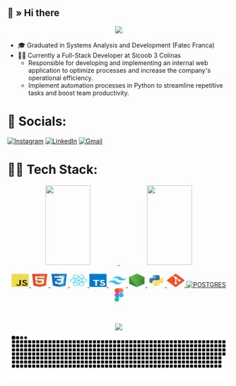 ## 👋 » Hi there
<p align="center">
    <img src="https://readme-typing-svg.demolab.com?font=Fira+Code&pause=1000&center=true&vCenter=true&width=435&lines=Hello%2C+I'm+Vinícius+%F0%9F%91%8B;A+Full-Stack+Developer." />
</p>

- 🎓 Graduated in Systems Analysis and Development (Fatec Franca)
- 👨‍💻 Currently a Full-Stack Developer at Sicoob 3 Colinas
    - Responsible for developing and implementing an internal web application to optimize processes and increase the company's operational efficiency.
    - Implement automation processes in Python to streamline repetitive tasks and boost team productivity.

# 📱 Socials:
[![Instagram](https://img.shields.io/badge/Instagram-%23E4405F.svg?logo=Instagram&logoColor=white)](https://instagram.com/vibonifacio_) [![LinkedIn](https://img.shields.io/badge/LinkedIn-%230077B5.svg?logo=linkedin&logoColor=white)](https://linkedin.com/in/vinicius-bonifacio-ab9a92231/) [![Gmail](https://img.shields.io/badge/Gmail-D14836?logo=gmail&logoColor=white)](mailto:mrbonifaciobr@gmail.com)


# 👨‍💻 Tech Stack:
<div align="center">
  <a href="https://github.com/mrbonifacio">
  <img height="180em" width="45%" src="https://github-readme-stats.vercel.app/api?username=mrbonifacio&show_icons=true&theme=dark&include_all_commits=true&count_private=true"/>
  <img height="180em" width="45%" src="https://github-readme-stats.vercel.app/api/top-langs/?username=mrbonifacio&layout=compact&langs_count=7&theme=dark"/>
</div>
  <div style="display: inline_block" align="center"><br>
  <img alt="JAVASCRIPT" height="30" width="40" src="https://raw.githubusercontent.com/devicons/devicon/master/icons/javascript/javascript-original.svg">
  <img alt="HTML5" height="30" width="40" src="https://raw.githubusercontent.com/devicons/devicon/master/icons/html5/html5-original.svg">
  <img alt="CSS3" height="30" width="40" src="https://raw.githubusercontent.com/devicons/devicon/master/icons/css3/css3-original.svg">
  <img alt="REACT" height="30" width="40" src="https://raw.githubusercontent.com/devicons/devicon/master/icons/react/react-original.svg">
  <img alt="TPX" height="30" width="40" src="https://raw.githubusercontent.com/devicons/devicon/master/icons/typescript/typescript-original.svg">
  <img alt="TAILWINDCSS" height="30" width="40" src="https://raw.githubusercontent.com/devicons/devicon/master/icons/tailwindcss/tailwindcss-original.svg">
  <img alt="NODE" height="30" width="40" src="https://raw.githubusercontent.com/devicons/devicon/master/icons/nodejs/nodejs-original.svg">
  <img alt="PYTHON" height="30" width="40" src="https://raw.githubusercontent.com/devicons/devicon/master/icons/python/python-original.svg">
  <img alt="GIT" height="30" width="40" src="https://raw.githubusercontent.com/devicons/devicon/master/icons/git/git-original.svg">
  <img alt="POSTGRES" height="30" widht="40" src="https://raw.githubusercontent.com/devicons/devicon/master/icons/postgresql/postgresql.svg">  
   <img alt="FIGMA" height="30" widht="40" src="https://raw.githubusercontent.com/devicons/devicon/master/icons/figma/figma-original.svg">  
</div>

 ##
 
<div align="center"> 
  <br />
  <img alingn="center" src="https://profile-counter.glitch.me/mrbonifacio/count.svg" />
  <img src="https://github.com/mrbonifacio/mrbonifacio/blob/output/github-contribution-grid-snake.svg"/>
</div>
  
